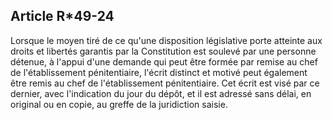 Article R*49-24
----
Lorsque le moyen tiré de ce qu'une disposition législative porte atteinte aux
droits et libertés garantis par la Constitution est soulevé par une personne
détenue, à l'appui d'une demande qui peut être formée par remise au chef de
l'établissement pénitentiaire, l'écrit distinct et motivé peut également être
remis au chef de l'établissement pénitentiaire. Cet écrit est visé par ce
dernier, avec l'indication du jour du dépôt, et il est adressé sans délai, en
original ou en copie, au greffe de la juridiction saisie.
